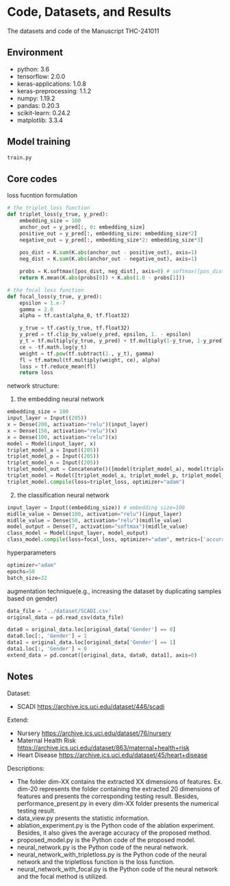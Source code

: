 # Code, Datasets, and Results
The datasets and code of the Manuscript THC-241011

## Environment
* python: 3.6
* tensorflow: 2.0.0
* keras-applications: 1.0.8
* keras-preprocessing: 1.1.2
* numpy: 1.19.2
* pandas: 0.20.3
* scikit-learn: 0.24.2
* matplotlib: 3.3.4
  
## Model training
```python
train.py
```

## Core codes
loss fucntion formulation
```python
# the triplet_loss function
def triplet_loss(y_true, y_pred):
    embedding_size = 100
    anchor_out = y_pred[:, 0: embedding_size] 
    positive_out = y_pred[:, embedding_size: embedding_size*2]
    negative_out = y_pred[:, embedding_size*2: embedding_size*3]
    
    pos_dist = K.sum(K.abs(anchor_out - positive_out), axis=1)  
    neg_dist = K.sum(K.abs(anchor_out - negative_out), axis=1)  

    probs = K.softmax([pos_dist, neg_dist], axis=0) # softmax([pos_dist, neg_dist])
    return K.mean(K.abs(probs[0]) + K.abs(1.0 - probs[1]))

# the focal loss function
def focal_loss(y_true, y_pred):
    epsilon = 1.e-7
    gamma = 2.0
    alpha = tf.cast(alpha_0, tf.float32)

    y_true = tf.cast(y_true, tf.float32)
    y_pred = tf.clip_by_value(y_pred, epsilon, 1. - epsilon)
    y_t = tf.multiply(y_true, y_pred) + tf.multiply(1-y_true, 1-y_pred)
    ce = -tf.math.log(y_t)
    weight = tf.pow(tf.subtract(1., y_t), gamma)
    fl = tf.matmul(tf.multiply(weight, ce), alpha)
    loss = tf.reduce_mean(fl)
    return loss
```
network structure:
1. the embedding neural network
```python
embedding_size = 100
input_layer = Input((205))
x = Dense(200, activation="relu")(input_layer)
x = Dense(150, activation="relu")(x)
x = Dense(100, activation="relu")(x)
model = Model(input_layer, x)
triplet_model_a = Input((205))
triplet_model_p = Input((205))
triplet_model_n = Input((205))
triplet_model_out = Concatenate()([model(triplet_model_a), model(triplet_model_p), model(triplet_model_n)])
triplet_model = Model([triplet_model_a, triplet_model_p, triplet_model_n], triplet_model_out)
triplet_model.compile(loss=triplet_loss, optimizer="adam")
```
2. the classification neural network
```python
input_layer = Input((embedding_size)) # embedding size=100
midlle_value = Dense(100, activation="relu")(input_layer)
midlle_value = Dense(50, activation="relu")(midlle_value)
model_output = Dense(7, activation="softmax")(midlle_value)
class_model = Model(input_layer, model_output)
class_model.compile(loss=focal_loss, optimizer="adam", metrics=['accuracy', f1])
```

hyperparameters
```python
optimizer="adam"
epochs=50
batch_size=32
```

augmentation technique(e.g., increasing the dataset by duplicating samples based on gender)
```python
data_file = '../dataset/SCADI.csv'
original_data = pd.read_csv(data_file)

data0 = original_data.loc[original_data['Gender'] == 0]
data0.loc[:, 'Gender'] = 1
data1 = original_data.loc[original_data['Gender'] == 1]
data1.loc[:, 'Gender'] = 0
extend_data = pd.concat([original_data, data0, data1], axis=0)
```

## Notes
Dataset: 
* SCADI https://archive.ics.uci.edu/dataset/446/scadi

Extend:
* Nursery https://archive.ics.uci.edu/dataset/76/nursery
* Maternal Health Risk https://archive.ics.uci.edu/dataset/863/maternal+health+risk
* Heart Disease https://archive.ics.uci.edu/dataset/45/heart+disease

Descriptions:
* The folder dim-XX contains the extracted XX dimensions of features. Ex. dim-20 represents the folder containing the extracted 20 dimensions of features and presents the corresponding testing result.  Besides, performance_present.py in every dim-XX folder presents the numerical testing result.
* data_view.py presents the statistic information. 
* ablation_experiment.py is the Python code of the ablation experiment. Besides, it also gives the average accuracy of the proposed method. 
* proposed_model.py is the Python code of the proposed model. 
* neural_network.py is the Python code of the neural network.
* neural_network_with_tripletloss.py is the Python code of the neural network and the tripletloss function is the loss function.
* neural_network_with_focal.py is the Python code of the neural network and the focal method is utilized.
